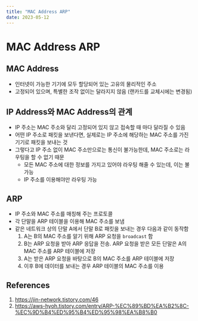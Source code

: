 ```yaml
---
title: "MAC Address ARP"
date: 2023-05-12
---
```


# MAC Address ARP

## MAC Address

- 인터넷이 가능한 기기에 모두 할당되어 있는 고유의 물리적인 주소
- 고정되어 있으며, 특별한 조작 없이는 달라지지 않음 (랜카드를 교체시에는 변경됨)

## IP Address와 MAC Address의 관계

- IP 주소는 MAC 주소와 달리 고정되어 있지 않고 접속할 때 마다 달라질 수 있음
- 어떤 IP 주소로 패킷을 보낸다면, 실제로는 IP 주소에 해당하는 MAC 주소를 가진 기기로 패킷을 보내는 것
- 그렇다고 IP 주소 없이 MAC 주소만으로는 통신이 불가능한데, MAC 주소로는 라우팅을 할 수 없기 때문
  - 모든 MAC 주소에 대한 정보를 가지고 있어야 라우팅 해줄 수 있는데, 이는 불가능
  - IP 주소를 이용해야만 라우팅 가능

## ARP

- IP 주소와 MAC 주소를 매칭해 주는 프로토콜
- 각 단말을 ARP 테이블을 이용해 MAC 주소를 보냄
- 같은 네트워크 상의 단말 A에서 단말 B로 패킷을 보내는 경우 다음과 같이 동작함
  1. A는 B의 MAC 주소를 알기 위해 ARP 요청을 `broadcast` 함
  2. B는 ARP 요청을 받아 ARP 응답을 전송. ARP 요청을 받은 모든 단말은 A의 MAC 주소를 ARP 테이블에 저장
  3. A는 받은 ARP 요청을 바탕으로 B의 MAC 주소를 ARP 테이블에 저장
  4. 이후 B에 데이터를 보내는 경우 ARP 테이블의 MAC 주소를 이용

## References

1. https://jin-network.tistory.com/46
2. https://aws-hyoh.tistory.com/entry/ARP-%EC%89%BD%EA%B2%8C-%EC%9D%B4%ED%95%B4%ED%95%98%EA%B8%B0
